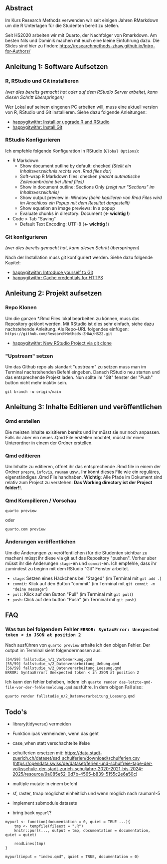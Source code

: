 

## Abstract

Im Kurs Research Methods verwenden wir seit einigen Jahren RMarkdown um die R Unterlagen für die Studenten bereit zu stellen. 

Seit HS2020 arbeiten wir mit Quarto, der Nachfolger von Rmarkdown. Am besten Nils und Dominik machen mit euch eine kleine Einführung dazu. Die Slides sind hier zu finden: <https://researchmethods-zhaw.github.io/Intro-for-Authors/>





## Anleitung 1: Software Aufsetzen

### R, RStudio und Git installieren

*(wer dies bereits gemacht hat oder auf dem RStudio Server arbeitet, kann diesen Schritt überspringen)*

Wer Lokal auf seinem eingenen PC arbeiten will, muss eine aktuell version von R, RStudio und Git installieren. Siehe dazu folgende Anleitungen:

-   [happygitwithr: Install or upgrade R and RStudio](https://happygitwithr.com/install-r-rstudio.html)
-   [happygitwithr: Install Git](https://happygitwithr.com/install-git.html)

### RStudio Konfigurieren

Ich empfehle folgende Konfiguration in RStudio (`Global Options`):

-   R Markdown
    -   Show document outline by default: checked *(Stellt ein Inhaltsverzeichnis rechts von .Rmd files dar)*
    -   Soft-wrap R Markdown files: checken *(macht autmatische Zeilenumbrüche bei .Rmd files)*
    -   Show in document outline: Sections Only *(zeigt nur "Sections" im Inhaltsverzeichnis)*
    -   Show output preview in: Window *(beim kopilieren von Rmd Files wird im Anschluss ein Popup mit dem Resultat dargestellt)*
    -   Show equation an image previews: In a popup
    -   Evaluate chunks in directory: Document (**\<- wichtig !**)
-   Code \> Tab "Saving"
    -   Default Text Encoding: UTF-8 (**\<- wichtig !**)

### Git konfigurieren

*(wer dies bereits gemacht hat, kann diesen Schritt überspringen)*

Nach der Installation muss git konfiguriert werden. Siehe dazu folgende Kapitel:

-   [happygitwithr: Introduce yourself to Git](https://happygitwithr.com/hello-git.html)
-   [happygitwithr: Cache credentials for HTTPS](https://happygitwithr.com/credential-caching.html)

## Anleitung 2: Projekt aufsetzen

### Repo Klonen

Um die ganzen \*.Rmd Files lokal bearbeiten zu können, muss das Repository geklont werden. Mit RStudio ist dies sehr einfach, siehe dazu nachstehende Anleitung. Als Repo-URL folgendes einfügen: `https://github.com/ResearchMethods-ZHAW/HS22.git`

-   [happygitwithr: New RStudio Project via git clone](https://happygitwithr.com/new-github-first.html#new-rstudio-project-via-git)

### "Upstream" setzen

Um das Github repo als standart "upstream" zu setzen muss man im Terminal nachstehenden Befehl eingeben. Danach RStudio neu starten und das entsprechende Projekt laden. Nun sollte im "Git" fenster der "Push" button nicht mehr inaktiv sein.

    git branch -u origin/main
    

## Anleitung 3: Inhalte Editieren und veröffentlichen


### Qmd erstellen

Die meisten Inhalte exisitieren bereits und ihr müsst sie nur noch anpassen. Falls ihr aber ein neues .Qmd File erstellen möchtet, müsst ihr einen Unterordner in einem der Ordner erstellen. 


### Qmd editieren

Um Inhalte zu editieren, öffnet ihr das entsprechende .Rmd file in einem der Ordner `prepro`, `infovis`, `rauman` usw.. Ihr könnt dieses File wie ein reguläres, eigenständiges .Qmd File handhaben. **Wichtig**: Alle Pfade im Dokument sind relativ zum Project zu verstehen: **Das Working directory ist der Project folder!!**.

### Qmd Kompilieren / Vorschau

```
quarto preview
```

oder 

```
quarto.com preview
```


### Änderungen veröffentlichen

Um die Änderungen zu veröffentlichen (für die Studenten sichtbar zu machen) müsst ihr diese via git auf das Repository "pushen". Vorher aber müsst ihr die Änderungen `stage`-en und `commit`-en. Ich empfehle, dass ihr zumindest zu beginn mit dem RStudio "Git" Fenster arbeitet.

-   `stage`: Setzen eines Häckchens bei "Staged" (im Terminal mit `git add .`)
-   `commit`: Klick auf den Button "commit" (im Terminal mit `git commit -m "deine message"`)
-   `pull`: Klick auf den Button "Pull" (im Terminal mit `git pull`)
-   `push`: Click auf den button "Push" (im Terminal mit `git push`)


## FAQ


### Was tun bei folgendem Fehler `ERROR: SyntaxError: Unexpected token < in JSON at position 2`

Nach ausführen von `quarto preview` erhalte ich den obigen Fehler. Der output im Terminal sieht folgendermassen aus:

```
[54/59] fallstudie_n/1_Vorbemerkung.qmd
[55/59] fallstudie_n/2_Datenverarbeitung_Uebung.qmd
[56/59] fallstudie_n/2_Datenverarbeitung_Loesung.qmd
ERROR: SyntaxError: Unexpected token < in JSON at position 2
``` 

Ich kann den fehler beheben, indem ich `quarto render das-letzte-qmd-file-vor-der-fehlermeldung.qmd` ausführe. In dem obigen Fall also:

```sh
quarto render fallstudie_n/2_Datenverarbeitung_Loesung.qmd
```


## Todo's

- library(tidyverse) vermeiden
- Funktion ipak vermeinden, wenn das geht
- case_when statt verschachtelte ifelse
- schulferien ersetzen mit: https://data.stadt-zuerich.ch/dataset/ssd_schulferien/download/schulferien.csv (https://opendata.swiss/de/dataset/ferien-und-schulfreie-tage-der-volksschule-der-stadt-zurich-schuljahre-2020-2021-bis-2024-2025/resource/9a085e52-0d7b-4565-b839-5155c2e6a50c)
- multiple mutate in einem befehl
- sf, raster, tmap möglichst einheitlich und wenn möglich nach rauman1-5
- implement submodule datasets

- bring back `mypurl`?

```
mypurl <- function(documentation = 0, quiet = TRUE ...){
    tmp <- tempfile(fileext = ".R")
    knitr::purl(..., output = tmp, documentation = documentation, quiet = quiet)

    readLines(tmp)
}

mypurl(input = "index.qmd", quiet = TRUE, documentation = 0)
```
